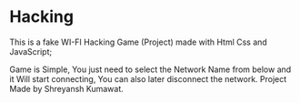 # Hacking

This is a fake WI-FI Hacking Game (Project) made with Html Css and JavaScript;

Game is Simple, You just need to select the Network Name from below and it Will start connecting, You can also later disconnect the network.
Project Made by Shreyansh Kumawat.
